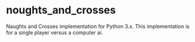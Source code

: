 # noughts_and_crosses
Naughts and Crosses implementation for Python 3.x.
This implementation is for a single player versus a computer ai.